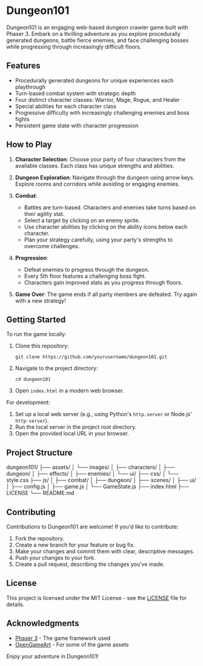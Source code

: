 # Dungeon101

Dungeon101 is an engaging web-based dungeon crawler game built with Phaser 3. Embark on a thrilling adventure as you explore procedurally generated dungeons, battle fierce enemies, and face challenging bosses while progressing through increasingly difficult floors.

## Features

- Procedurally generated dungeons for unique experiences each playthrough
- Turn-based combat system with strategic depth
- Four distinct character classes: Warrior, Mage, Rogue, and Healer
- Special abilities for each character class
- Progressive difficulty with increasingly challenging enemies and boss fights
- Persistent game state with character progression

## How to Play

1. **Character Selection**: Choose your party of four characters from the available classes. Each class has unique strengths and abilities.

2. **Dungeon Exploration**: Navigate through the dungeon using arrow keys. Explore rooms and corridors while avoiding or engaging enemies.

3. **Combat**: 
   - Battles are turn-based. Characters and enemies take turns based on their agility stat.
   - Select a target by clicking on an enemy sprite.
   - Use character abilities by clicking on the ability icons below each character.
   - Plan your strategy carefully, using your party's strengths to overcome challenges.

4. **Progression**: 
   - Defeat enemies to progress through the dungeon.
   - Every 5th floor features a challenging boss fight.
   - Characters gain improved stats as you progress through floors.

5. **Game Over**: The game ends if all party members are defeated. Try again with a new strategy!

## Getting Started

To run the game locally:

1. Clone this repository:
   ```
   git clone https://github.com/yourusername/dungeon101.git
   ```
2. Navigate to the project directory:
   ```
   cd dungeon101
   ```
3. Open `index.html` in a modern web browser.

For development:

1. Set up a local web server (e.g., using Python's `http.server` or Node.js' `http-server`).
2. Run the local server in the project root directory.
3. Open the provided local URL in your browser.

## Project Structure

dungeon101/
├── assets/
│ └── images/
│ ├── characters/
│ ├── dungeon/
│ ├── effects/
│ ├── enemies/
│ └── ui/
├── css/
│ └── style.css
├── js/
│ ├── combat/
│ ├── dungeon/
│ ├── scenes/
│ ├── ui/
│ ├── config.js
│ ├── game.js
│ └── GameState.js
├── index.html
├── LICENSE
└── README.md


## Contributing

Contributions to Dungeon101 are welcome! If you'd like to contribute:

1. Fork the repository.
2. Create a new branch for your feature or bug fix.
3. Make your changes and commit them with clear, descriptive messages.
4. Push your changes to your fork.
5. Create a pull request, describing the changes you've made.

## License

This project is licensed under the MIT License - see the [LICENSE](LICENSE) file for details.

## Acknowledgments

- [Phaser 3](https://phaser.io/) - The game framework used
- [OpenGameArt](https://opengameart.org/) - For some of the game assets

Enjoy your adventure in Dungeon101!